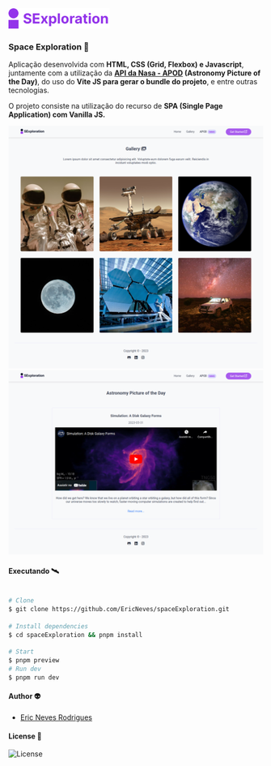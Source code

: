 <img src=".github/logo.svg" width="200px" />

### Space Exploration 🔭

Aplicação desenvolvida com <b>HTML, CSS (Grid, Flexbox) e Javascript</b>, juntamente com a utilização da <b>[API da Nasa - APOD](https://apod.nasa.gov/apod/astropix.html) (Astronomy Picture of the Day)</b>, do uso do <b>Vite JS para gerar o bundle do projeto</b>, e entre outras tecnologias.

O projeto consiste na utilização do recurso de <b>SPA (Single Page Application) com Vanilla JS.</b>

![](.github/screenA.png)
![](.github/screenB.png)

#### Executando 🛰

```sh

# Clone
$ git clone https://github.com/EricNeves/spaceExploration.git

# Install dependencies
$ cd spaceExploration && pnpm install

# Start
$ pnpm preview
# Run dev
$ pnpm run dev

```

#### Author 👽

* [Eric Neves Rodrigues](https://www.instagram.com/ericneves_dev/)

#### License 📑

![License](https://img.shields.io/github/license/ericneves/convertMyMoney-01?color=red&logo=appveyor&logoColor=red&style=flat-square)